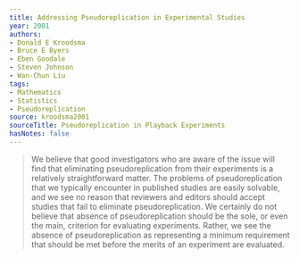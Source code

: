 ```yaml
---
title: Addressing Pseudoreplication in Experimental Studies
year: 2001
authors:
- Donald E Kroodsma
- Bruce E Byers
- Eben Goodale
- Steven Johnson
- Wan-Chun Liu
tags:
- Mathematics
- Statistics
- Pseudoreplication
source: kroodsma2001
sourceTitle: Pseudoreplication in Playback Experiments
hasNotes: false
---
```


> We believe that good investigators who are aware of the issue will find that eliminating pseudoreplication
>   from their experiments is a relatively straightforward matter.
> The problems of pseudoreplication that we typically encounter in published studies are easily solvable,
>   and we see no reason that reviewers and editors should accept studies that fail to eliminate pseudoreplication.
> We certainly do not believe that absence of pseudoreplication should be the sole, or even the main,
>   criterion for evaluating experiments.
> Rather, we see the absence of pseudoreplication as representing a minimum requirement that should be met before
>   the merits of an experiment are evaluated.
